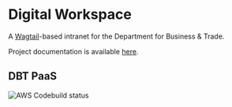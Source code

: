 # Digital Workspace

A [Wagtail](https://www.wagtail.io)-based intranet for the Department for Business & Trade.

Project documentation is available [here](https://uktrade.github.io/digital-workspace-v2/).

## DBT PaaS

![AWS Codebuild status](https://codebuild.eu-west-2.amazonaws.com/badges?uuid=eyJlbmNyeXB0ZWREYXRhIjoiTnY3cHFnT0pzRDM3SWpJdW5ZYW1IYmIxK29aMUNUSVVkRzJhYzFLdllQd1ZOeGt3T0d0K0hPZW1YcDRqN243a2tYKzYwckhmNkVNZnQxNXVwKzM2WENnPSIsIml2UGFyYW1ldGVyU3BlYyI6IlJ2RDdEck5kSysxeFMvTUIiLCJtYXRlcmlhbFNldFNlcmlhbCI6MX0%3D&branch=main)

